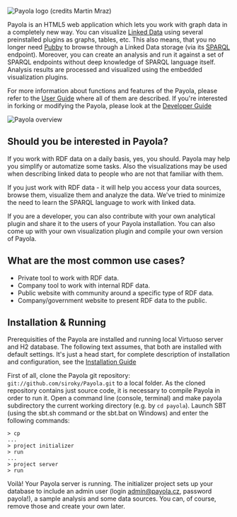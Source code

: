 <a name="top"></a>

![Payola logo (credits Martin Mraz)](https://raw.github.com/siroky/Payola/develop/docs/img/logo_medium.png)

Payola is an HTML5 web application which lets you work with graph data in a completely new way. You can visualize [Linked Data](http://linkeddata.org/) using several preinstalled plugins as graphs, tables, etc. This also means, that you no longer need [Pubby](http://www4.wiwiss.fu-berlin.de/pubby/) to browse through a Linked Data storage (via its [SPARQL](http://www.w3.org/TR/rdf-sparql-query/) endpoint). Moreover, you can create an analysis and run it against a set of SPARQL endpoints without deep knowledge of SPARQL language itself. Analysis results are processed and visualized using the embedded visualization plugins.

For more information about functions and features of the Payola, please refer to the [User Guide](https://github.com/siroky/Payola/blob/develop/docs/user_guide.md) where all of them are described. If you're interested in forking or modifying the Payola, please look at the [Developer Guide](https://github.com/siroky/Payola/blob/develop/docs/developer_guide.md)

![Payola overview](https://raw.github.com/siroky/Payola/develop/docs/img/screenshots/payola_overview.png)

## Should you be interested in Payola?

If you work with RDF data on a daily basis, yes, you should. Payola may help you simplify or automatize some tasks. Also the visualizations may be used when describing linked data to people who are not that familiar with them.

If you just work with RDF data - it will help you access your data sources, browse them, visualize them and analyze the data. We've tried to minimize the need to learn the SPARQL language to work with linked data.

If you are a developer, you can also contribute with your own analytical plugin and share it to the users of your Payola installation. You can also come up with your own visualization plugin and compile your own version of Payola.

## What are the most common use cases?

- Private tool to work with RDF data.
- Company tool to work with internal RDF data.
- Public website with community around a specific type of RDF data.
- Company/government website to present RDF data to the public.

## Installation & Running

Prerequisities of the Payola are installed and running local Virtuoso server and H2 database. The following text assumes, that both are installed with default settings. It's just a head start, for complete description of installation and configuration, see the [Installation Guide](https://github.com/siroky/Payola/blob/develop/docs/installation_guide.md)

First of all, clone the Payola git repository: `git://github.com/siroky/Payola.git` to a local folder. As the cloned repository contains just source code, it is necessary to compile Payola in order to run it. Open a command line (console, terminal) and make payola subdirectory the current working directory (e.g. by `cd payola`). Launch SBT (using the sbt.sh command or the sbt.bat on Windows) and enter the following commands:

```
> cp
...
> project initializer
> run
...
> project server
> run
```

Voilà! Your Payola server is running. The initializer project sets up your database to include an admin user (login admin@payola.cz, password payola!), a sample analysis and some data sources. You can, of course, remove those and create your own later.